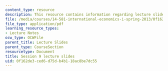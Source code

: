 ```yaml
---
content_type: resource
description: This resource contains information regarding lecture slide 9.
file: /media/courses/14-581-international-economics-i-spring-2013/0f162de3ced6d75db4b118ac8be7dc55_MIT14_581S13_Lecslides9.pdf
file_type: application/pdf
learning_resource_types:
- Lecture Notes
ocw_type: OCWFile
parent_title: Lecture Slides
parent_type: CourseSection
resourcetype: Document
title: Session 9 lecture slides
uid: 0f162de3-ced6-d75d-b4b1-18ac8be7dc55
---
```


